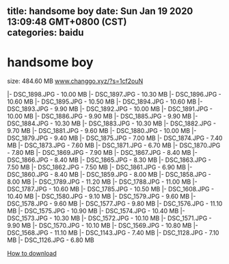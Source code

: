 
title: handsome boy
date: Sun Jan 19 2020 13:09:48 GMT+0800 (CST)    
categories: baidu
---

# handsome boy
size: 484.60 MB
 www.changgo.xyz/?s=1cf2ouN
 
|- DSC_1898.JPG - 10.00 MB
|- DSC_1897.JPG - 10.30 MB
|- DSC_1896.JPG - 10.60 MB
|- DSC_1895.JPG - 10.50 MB
|- DSC_1894.JPG - 10.60 MB
|- DSC_1893.JPG - 9.90 MB
|- DSC_1892.JPG - 10.00 MB
|- DSC_1891.JPG - 10.00 MB
|- DSC_1886.JPG - 9.90 MB
|- DSC_1885.JPG - 9.90 MB
|- DSC_1884.JPG - 10.30 MB
|- DSC_1883.JPG - 10.30 MB
|- DSC_1882.JPG - 9.70 MB
|- DSC_1881.JPG - 9.60 MB
|- DSC_1880.JPG - 10.00 MB
|- DSC_1879.JPG - 9.40 MB
|- DSC_1875.JPG - 7.00 MB
|- DSC_1874.JPG - 7.40 MB
|- DSC_1873.JPG - 7.60 MB
|- DSC_1871.JPG - 6.70 MB
|- DSC_1870.JPG - 7.80 MB
|- DSC_1869.JPG - 7.90 MB
|- DSC_1867.JPG - 8.40 MB
|- DSC_1866.JPG - 8.40 MB
|- DSC_1865.JPG - 8.30 MB
|- DSC_1863.JPG - 7.50 MB
|- DSC_1862.JPG - 7.50 MB
|- DSC_1861.JPG - 6.90 MB
|- DSC_1860.JPG - 8.40 MB
|- DSC_1859.JPG - 8.00 MB
|- DSC_1858.JPG - 8.00 MB
|- DSC_1789.JPG - 11.20 MB
|- DSC_1788.JPG - 11.00 MB
|- DSC_1787.JPG - 10.60 MB
|- DSC_1785.JPG - 10.50 MB
|- DSC_1608.JPG - 10.40 MB
|- DSC_1580.JPG - 9.10 MB
|- DSC_1579.JPG - 9.60 MB
|- DSC_1578.JPG - 9.60 MB
|- DSC_1577.JPG - 9.80 MB
|- DSC_1576.JPG - 11.10 MB
|- DSC_1575.JPG - 10.90 MB
|- DSC_1574.JPG - 10.40 MB
|- DSC_1573.JPG - 10.30 MB
|- DSC_1572.JPG - 10.10 MB
|- DSC_1571.JPG - 9.90 MB
|- DSC_1570.JPG - 10.10 MB
|- DSC_1569.JPG - 10.80 MB
|- DSC_1568.JPG - 11.10 MB
|- DSC_1143.JPG - 7.40 MB
|- DSC_1128.JPG - 7.10 MB
|- DSC_1126.JPG - 6.80 MB

[How to download](https://bpcam.bemobtrk.com/go/2ceec3aa-1ca2-46d6-b9ff-aaa5c184517c?jno=1)